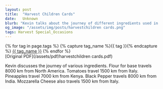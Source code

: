 ```yaml
---
layout: post
title:  "Harvest Children Cards"
date:   Unknown
blurb: "Kevin talks about the journey of different ingredients used in our daily meals. He highlights the distances they travel from various parts of the world to our tables, emphasizing the global interconnectedness of our food supply."
og_image: "/assets/img/posts/harvestchildren cards.png"
tags: Harvest Special_Occasions
---    
```

<div class="tag-pills">
  {% for tag in page.tags %}
    {% capture tag_name %}{{ tag }}{% endcapture %}
    <a href="{{ site.baseurl }}/tag/{{ tag_name }}" class="tag-pill">{{ tag_name }}</a>
  {% endfor %}
</div>
[Original PDF](/assets/pdf/harvestchildren cards.pdf)

Kevin discusses the journey of various ingredients. Flour for base travels 8000 km from North America. Tomatoes travel 1500 km from Italy. Pineapples travel 7000 km from Kenya. Black Pepper travels 8000 km from India. Mozzarella Cheese also travels 1500 km from Italy.
